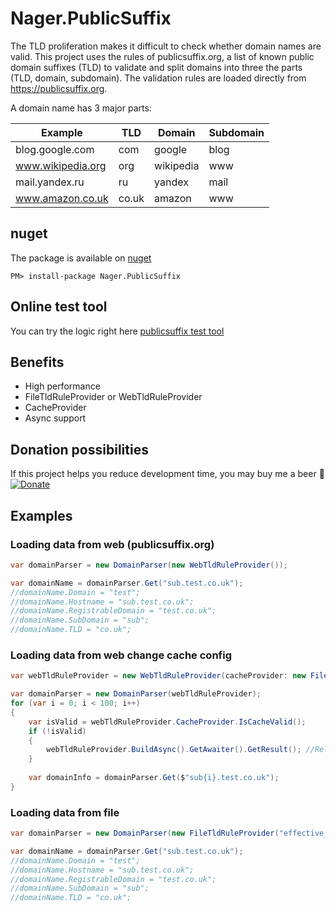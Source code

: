 Nager.PublicSuffix
==========
The TLD proliferation makes it difficult to check whether domain names are valid. This project uses the rules of publicsuffix.org, a list of known public domain suffixes (TLD) to validate and split domains into three the parts (TLD, domain, subdomain). The validation rules are loaded directly from https://publicsuffix.org.

A domain name has 3 major parts:

Example | TLD | Domain | Subdomain |
--- | --- | --- | --- |
blog.google.com | com | google | blog |
www.wikipedia.org | org | wikipedia | www |
mail.yandex.ru | ru | yandex | mail |
www.amazon.co.uk | co.uk | amazon | www |

## nuget
The package is available on [nuget](https://www.nuget.org/packages/Nager.PublicSuffix)
```
PM> install-package Nager.PublicSuffix
```
## Online test tool
You can try the logic right here [publicsuffix test tool](https://publicsuffix.nager.at)

## Benefits
- High performance
- FileTldRuleProvider or WebTldRuleProvider
- CacheProvider
- Async support

## Donation possibilities
If this project helps you reduce development time, you may buy me a beer :beer:
[![Donate](https://img.shields.io/badge/Donate-PayPal-green.svg)](https://www.paypal.me/nagerat/25)

## Examples

### Loading data from web (publicsuffix.org)
```cs
var domainParser = new DomainParser(new WebTldRuleProvider());

var domainName = domainParser.Get("sub.test.co.uk");
//domainName.Domain = "test";
//domainName.Hostname = "sub.test.co.uk";
//domainName.RegistrableDomain = "test.co.uk";
//domainName.SubDomain = "sub";
//domainName.TLD = "co.uk";
```

### Loading data from web change cache config
```cs
var webTldRuleProvider = new WebTldRuleProvider(cacheProvider: new FileCacheProvider(cacheTimeToLive: new TimeSpan(10, 0, 0))); //cache data for 10 hours

var domainParser = new DomainParser(webTldRuleProvider);
for (var i = 0; i < 100; i++)
{
    var isValid = webTldRuleProvider.CacheProvider.IsCacheValid();
    if (!isValid)
    {
        webTldRuleProvider.BuildAsync().GetAwaiter().GetResult(); //Reload data
    }
	
    var domainInfo = domainParser.Get($"sub{i}.test.co.uk");
}
```

### Loading data from file
```cs
var domainParser = new DomainParser(new FileTldRuleProvider("effective_tld_names.dat"));

var domainName = domainParser.Get("sub.test.co.uk");
//domainName.Domain = "test";
//domainName.Hostname = "sub.test.co.uk";
//domainName.RegistrableDomain = "test.co.uk";
//domainName.SubDomain = "sub";
//domainName.TLD = "co.uk";
```
